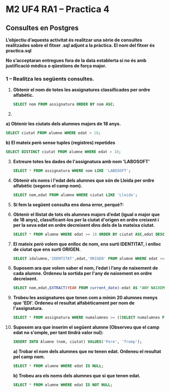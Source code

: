 # M2 UF4 RA1 – Practica 4

## Consultes en Postgres

**L’objectiu d’aquesta activitat és realitzar una sèrie de consultes realitzades sobre el**
**fitxer .sql adjunt a la pràctica. El nom del fitxer és practica.sql**

**No s’acceptaran entregues fora de la data establerta sí no és amb justificació mèdica**
**o qüestions de força major.**

### 1 – Realitza les següents consultes.

1. **Obtenir el nom de totes les assignatures classificades per ordre alfabètic.**

   ```sql
   SELECT nom FROM assignatura ORDER BY nom ASC;
   ```

2. 

   **a) Obtenir les ciutats dels alumnes majors de 18 anys.**

   ```sql
   SELECT ciutat FROM alumne WHERE edat > 18;
   ```

   **b) El mateix però sense tuples (registres) repetides**

   ```sql
   SELECT DISTINCT ciutat FROM alumne WHERE edat > 18;
   ```

3. **Extreure totes les dades de l'assignatura amb nom 'LABOSOFT'**

   ```sql
   SELECT * FROM assignatura WHERE nom LIKE 'LABOSOFT';
   ```

4. **Obtenir els noms i l'edat dels alumnes que són de Lleida per ordre alfabètic (segons el camp nom).**

   ```sql
   SELECT nom,edat FROM alumne WHERE ciutat LIKE 'Lleida';
   ```

5. **Si fem la següent consulta ens dona error, perquè?:**

6. **Obtenir el llistat de tots els alumnes majors d’edat (igual o major que de 18 anys), classificant-los per la ciutat d'origen en ordre creixent i per la seva edat en ordre decreixent dins dels de la mateixa ciutat.**

   ```sql
   SELECT * FROM alumne WHERE edat >= 18 ORDER BY ciutat ASC,edat DESC;
   ```

7. **El mateix però volem que enlloc de nom, ens surti IDENTITAT, i enlloc de ciutat que ens surti ORIGEN.**

   ```sql
   SELECT idalumne,'IDENTITAT',edat,'ORIGEN' FROM alumne WHERE edat >= 18 ORDER BY ciutat ASC,edat DESC;
   ```

8. **Suposem ara que volem saber el nom, l’edat i l’any de naixement de cada alumne. Ordeneu la sortida per l'any de naixement en ordre decreixent.**

   ```sql
   SELECT nom,edat,EXTRACT(YEAR FROM current_date)-edat AS "ANY NAIXEMENT" FROM alumne ORDER BY "ANY NAIXEMENT" DESC;
   ```

9. **Trobeu les assignatures que tenen com a mínim 20 alumnes menys que 'EDI'. Ordeneu el resultat alfabèticament per nom de l'assignatura.**

   ```sql
   SELECT * FROM assignatura WHERE numalumnes >= ((SELECT numalumnes FROM assignatura  WHERE nom LIKE 'EDI')-20);
   ```

10. **Suposem ara que inserim el següent alumne (Observeu que el camp edat no s'omple, per tant tindrà valor nul):** 

    ```sql
    INSERT INTO Alumne (nom, ciutat) VALUES('Pere', 'Tremp');
    ```

    **a) Trobar el nom dels alumnes que no tenen edat. Ordeneu el resultat pel camp nom.**

    ```sql
    SELECT * FROM alumne WHERE edat IS NULL;
    ```

    **b) Trobeu ara els noms dels alumnes que si que tenen edat.**

    ```sql
    SELECT * FROM alumne WHERE edat IS NOT NULL;
    ```
